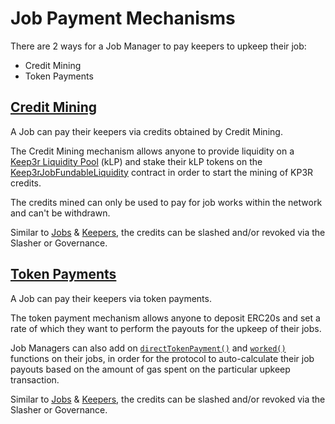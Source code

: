 # Job Payment Mechanisms

There are 2 ways for a Job Manager to pay keepers to upkeep their job:

* Credit Mining
* Token Payments

## [Credit Mining](credit-mining.md)

A Job can pay their keepers via credits obtained by Credit Mining.

The Credit Mining mechanism allows anyone to provide liquidity on a [Keep3r Liquidity Pool](../keep3r-liquidity-pools.md) \(kLP\) and stake their kLP tokens on the [Keep3rJobFundableLiquidity](../../technical/peripherals/ikeep3rjobfundableliquidity.md) contract in order to start the mining of KP3R credits.

The credits mined can only be used to pay for job works within the network and can't be withdrawn. 

Similar to [Jobs](../../core/jobs.md) & [Keepers](../../core/keepers.md), the credits can be slashed and/or revoked via the Slasher or Governance.

## [Token Payments](token-payments.md)

A Job can pay their keepers via token payments.

The token payment mechanism allows anyone to deposit ERC20s and set a rate of which they want to perform the payouts for the upkeep of their jobs.

Job Managers can also add on [`directTokenPayment()`](../../technical/peripherals/ikeep3rjobworkable.md) and [`worked()`](../../technical/peripherals/ikeep3rjobworkable.md) functions on their jobs, in order for the protocol to auto-calculate their job payouts based on the amount of gas spent on the particular upkeep transaction.

Similar to [Jobs](../../core/jobs.md) & [Keepers](../../core/keepers.md), the credits can be slashed and/or revoked via the Slasher or Governance.



